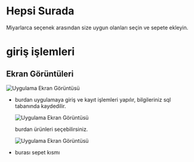 
# Hepsi Surada      

Miyarlarca seçenek arasından size uygun olanları seçin ve sepete ekleyin.



# giriş işlemleri




## Ekran Görüntüleri

![Uygulama Ekran Görüntüsü](https://user-images.githubusercontent.com/69633060/239868281-2355d9f3-f817-4872-9ee3-0c655b486803.jpg)

* burdan uygulamaya giriş ve kayıt işlemleri yapılır, bilgileriniz sql tabanında kaydedilir.



  ![Uygulama Ekran Görüntüsü](https://user-images.githubusercontent.com/69633060/239868396-2059685e-ce6b-44b6-8fbd-0b60333d111f.jpg)

  burdan ürünleri seçebilirsiniz.

  ![Uygulama Ekran Görüntüsü](https://user-images.githubusercontent.com/69633060/239868645-44b4a174-c8c1-4904-a827-441f2fcaeaaa.jpg)

* burası sepet kısmı
